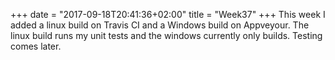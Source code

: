 +++
date = "2017-09-18T20:41:36+02:00"
title = "Week37"
+++
This week I added a linux build on Travis CI and a Windows build on Appveyour. The linux build runs my unit tests and the windows currently only builds. Testing comes later.

